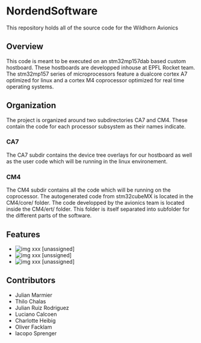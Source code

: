 # NordendSoftware
This repository holds all of the source code for the Wildhorn Avionics

## Overview
This code is meant to be executed on an stm32mp157dab based custom hostboard. These hostboards are developped inhouse at EPFL Rocket team. The stm32mp157 series of microprocessors feature a dualcore cortex A7 optimized for linux and a cortex M4 coprocessor optimized for real time operating systems. 


## Organization
The project is organized around two subdirectories CA7 and CM4. These contain the code for each processor subsystem as their names indicate.

### CA7
The CA7 subdir contains the device tree overlays for our hostboard as well as the user code which will be running in the linux environement.

### CM4
The CM4 subdir contains all the code which will be running on the coprocessor. The autogenerated code from stm32cubeMX is located in the CM4/core/ folder. The code developped by the avionics team is located inside the CM4/ert/ folder. This folder is itself separated into subfolder for the different parts of the software.

## Features
* ![img](https://img.shields.io/badge/Feature-Done-success) xxx [unassigned]
* ![img](https://img.shields.io/badge/Feature-Working-yellow) xxx [unssigned]
* ![img](https://img.shields.io/badge/Feature-Unstarted-critical) xxx [unassigned]


## Contributors

* Julian Marmier
* Thilo Chalas
* Julian Ruiz Rodriguez
* Luciano Calcoen
* Charlotte Heibig
* Oliver Facklam
* Iacopo Sprenger

